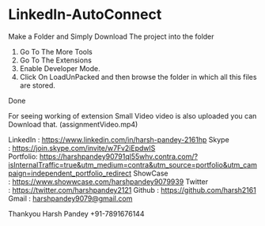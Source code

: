 # LinkedIn-AutoConnect

Make a Folder and Simply Download The project into the folder

1. Go To The More Tools
2. Go To The Extensions
3. Enable Developer Mode.
4. Click On LoadUnPacked and then browse the folder in which all this files are stored.

Done

For seeing working of extension Small Video video is also uploaded you can Download that. (assignmentVideo.mp4)

LinkedIn : https://www.linkedin.com/in/harsh-pandey-2161hp
Skype : https://join.skype.com/invite/w7Fv2iEpdwlS
Portfolio: https://harshpandey90791ql55whv.contra.com/?isInternalTraffic=true&utm_medium=contra&utm_source=portfolio&utm_campaign=independent_portfolio_redirect
ShowCase : https://www.showwcase.com/harshpandey9079939
Twitter : https://twitter.com/harshpandey2121
Github : https://github.com/harsh2161
Gmail : harshpandey9079@gmail.com

Thankyou
Harsh Pandey
+91-7891676144
